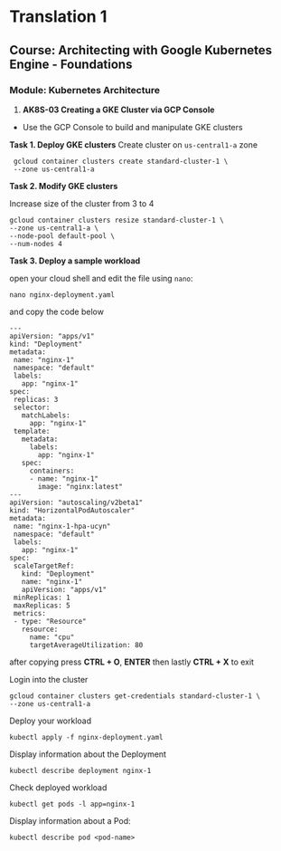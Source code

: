 # Translation 1

## Course: Architecting with Google Kubernetes Engine - Foundations
### Module: Kubernetes Architecture

1.  __AK8S-03 Creating a GKE Cluster via GCP Console__

- Use the GCP Console to build and manipulate GKE clusters

__Task 1. Deploy GKE clusters__
  Create cluster on `us-central1-a` zone
    
 ```
  gcloud container clusters create standard-cluster-1 \
  --zone us-central1-a

  ```
  __Task 2. Modify GKE clusters__
  
  Increase size of the cluster from 3 to 4
  
```
gcloud container clusters resize standard-cluster-1 \
--zone us-central1-a \
--node-pool default-pool \
--num-nodes 4

```

 __Task 3. Deploy a sample workload__
 
 open your cloud shell and edit the file using `nano`:
 ```
 nano nginx-deployment.yaml
 
 ```
 and copy the code below
 ```
 ---
apiVersion: "apps/v1"
kind: "Deployment"
metadata:
  name: "nginx-1"
  namespace: "default"
  labels:
    app: "nginx-1"
spec:
  replicas: 3
  selector:
    matchLabels:
      app: "nginx-1"
  template:
    metadata:
      labels:
        app: "nginx-1"
    spec:
      containers:
      - name: "nginx-1"
        image: "nginx:latest"
---
apiVersion: "autoscaling/v2beta1"
kind: "HorizontalPodAutoscaler"
metadata:
  name: "nginx-1-hpa-ucyn"
  namespace: "default"
  labels:
    app: "nginx-1"
spec:
  scaleTargetRef:
    kind: "Deployment"
    name: "nginx-1"
    apiVersion: "apps/v1"
  minReplicas: 1
  maxReplicas: 5
  metrics:
  - type: "Resource"
    resource:
      name: "cpu"
      targetAverageUtilization: 80

 ```
 after copying press __CTRL + O__, __ENTER__ then lastly __CTRL + X__ to exit
 
 Login into the cluster
 ```
 gcloud container clusters get-credentials standard-cluster-1 \
 --zone us-central1-a
 
 ```
 
 Deploy your workload
 ```
 kubectl apply -f nginx-deployment.yaml
 ```
 Display information about the Deployment
 ```
 kubectl describe deployment nginx-1
 ```
 Check deployed workload
 ```
 kubectl get pods -l app=nginx-1
 ```
 Display information about a Pod:
 ```
 kubectl describe pod <pod-name>
 ```
